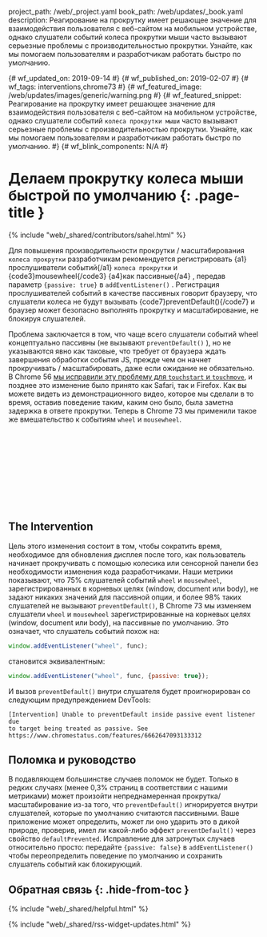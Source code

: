 project_path: /web/_project.yaml
book_path: /web/updates/_book.yaml
description: Реагирование на прокрутку имеет решающее значение для взаимодействия пользователя с веб-сайтом на мобильном устройстве, однако слушатели событий колеса прокрутки мыши часто вызывают серьезные проблемы с производительностью прокрутки. Узнайте, как мы помогаем пользователям и разработчикам работать быстро по умолчанию.

{# wf_updated_on: 2019-09-14 #} {# wf_published_on: 2019-02-07 #} {# wf_tags:
interventions,chrome73 #} {# wf_featured_image:
/web/updates/images/generic/warning.png #} {# wf_featured_snippet: Реагирование
на прокрутку имеет решающее значение для взаимодействия пользователя с
веб-сайтом на мобильном устройстве, однако слушатели событий <code>колеса
прокрутки мыши</code> часто вызывают серьезные проблемы с производительностью
прокрутки. Узнайте, как мы помогаем пользователям и разработчикам работать
быстро по умолчанию. #} {# wf_blink_components: N/A #}

# Делаем прокрутку колеса мыши быстрой по умолчанию {: .page-title }

{% include "web/_shared/contributors/sahel.html" %}

Для повышения производительности прокрутки / масштабирования `колеса прокрутки`
разработчикам рекомендуется регистрировать {a1}прослушиватели событий{/a1}
`колеса прокрутки` и {code3}mousewheel{/code3} {a4}как пассивные{/a4} , передав
параметр `{passive: true}` в `addEventListener()` . Регистрация прослушивателей
событий в качестве пассивных говорит браузеру, что слушатели колеса не будут
вызывать {code7}preventDefault(){/code7} и браузер может безопасно выполнять
прокрутку и масштабирование, не блокируя слушателей.

Проблема заключается в том, что чаще всего слушатели событий wheel концептуально
пассивны (не вызывают `preventDefault()` ), но не указываются явно как таковые,
что требует от браузера ждать завершения обработки события JS, прежде чем он
начнет прокручивать / масштабировать, даже если ожидание не обязательно. В
Chrome 56 [мы исправили эту проблему для `touchstart` и
`touchmove`](/web/updates/2017/01/scrolling-intervention), и позднее это
изменение было принято как Safari, так и Firefox. Как вы можете видеть из
демонстрационного видео, которое мы сделали в то время, оставив поведение таким,
каким оно было, была заметна задержка в ответе прокрутки. Теперь в Chrome 73 мы
применили такое же вмешательство к событиям `wheel` и `mousewheel`.

<div class="video-wrapper">
<iframe class="devsite-embedded-youtube-video" data-video-id="65VMej8n23A"
data-autohide="1" data-showinfo="0" frameborder="0" allowfullscreen>
  </iframe>
</div>

## The Intervention

Цель этого изменения состоит в том, чтобы сократить время, необходимое для
обновления дисплея после того, как пользователь начинает прокручивать с помощью
колесика или сенсорной панели без необходимости изменения кода разработчиками.
Наши метрики показывают, что 75% слушателей событий `wheel` и `mousewheel`,
зарегистрированных в корневых целях (window, document или body), не задают
никаких значений для пассивной опции, и более 98% таких слушателей не вызывают
`preventDefault()`, В Chrome 73 мы изменяем слушатели `wheel` и `mousewheel`
зарегистрированные на корневых целях (window, document или body), на пассивные
по умолчанию. Это означает, что слушатель событий похож на:

```js
window.addEventListener("wheel", func);
```

становится эквивалентным:

```js
window.addEventListener("wheel", func, {passive: true});
```

И вызов `preventDefault()` внутри слушателя будет проигнорирован со следующим
предупреждением DevTools:

```
[Intervention] Unable to preventDefault inside passive event listener due
to target being treated as passive. See https://www.chromestatus.com/features/6662647093133312
```

## Поломка и руководство

В подавляющем большинстве случаев поломок не будет. Только в редких случаях
(менее 0,3% страниц в соответствии с нашими метриками) может произойти
непреднамеренная прокрутка/масштабирование из-за того, что `preventDefault()`
игнорируется внутри слушателей, которые по умолчанию считаются пассивными. Ваше
приложение может определить, может ли оно ударить это в дикой природе, проверив,
имел ли какой-либо эффект `preventDefault()` через свойство `defaultPrevented`.
Исправление для затронутых случаев относительно просто: передайте `{passive:
false}` в `addEventListener()` чтобы переопределить поведение по умолчанию и
сохранить слушатель событий как блокирующий.

## Обратная связь {: .hide-from-toc }

{% include "web/_shared/helpful.html" %}

<div class="clearfix"></div>

{% include "web/_shared/rss-widget-updates.html" %}

